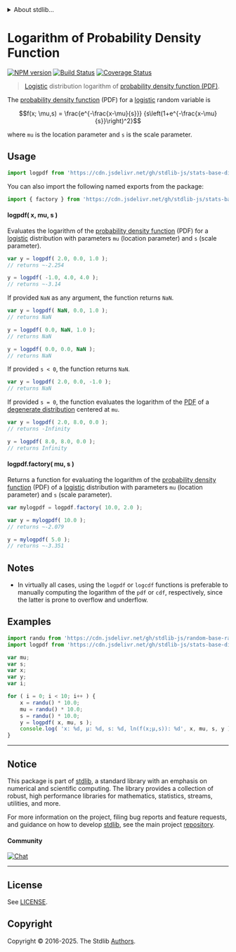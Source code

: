 <!--

@license Apache-2.0

Copyright (c) 2018 The Stdlib Authors.

Licensed under the Apache License, Version 2.0 (the "License");
you may not use this file except in compliance with the License.
You may obtain a copy of the License at

   http://www.apache.org/licenses/LICENSE-2.0

Unless required by applicable law or agreed to in writing, software
distributed under the License is distributed on an "AS IS" BASIS,
WITHOUT WARRANTIES OR CONDITIONS OF ANY KIND, either express or implied.
See the License for the specific language governing permissions and
limitations under the License.

-->


<details>
  <summary>
    About stdlib...
  </summary>
  <p>We believe in a future in which the web is a preferred environment for numerical computation. To help realize this future, we've built stdlib. stdlib is a standard library, with an emphasis on numerical and scientific computation, written in JavaScript (and C) for execution in browsers and in Node.js.</p>
  <p>The library is fully decomposable, being architected in such a way that you can swap out and mix and match APIs and functionality to cater to your exact preferences and use cases.</p>
  <p>When you use stdlib, you can be absolutely certain that you are using the most thorough, rigorous, well-written, studied, documented, tested, measured, and high-quality code out there.</p>
  <p>To join us in bringing numerical computing to the web, get started by checking us out on <a href="https://github.com/stdlib-js/stdlib">GitHub</a>, and please consider <a href="https://opencollective.com/stdlib">financially supporting stdlib</a>. We greatly appreciate your continued support!</p>
</details>

# Logarithm of Probability Density Function

[![NPM version][npm-image]][npm-url] [![Build Status][test-image]][test-url] [![Coverage Status][coverage-image]][coverage-url] <!-- [![dependencies][dependencies-image]][dependencies-url] -->

> [Logistic][logistic-distribution] distribution logarithm of [probability density function (PDF)][pdf].

<section class="intro">

The [probability density function][pdf] (PDF) for a [logistic][logistic-distribution] random variable is

<!-- <equation class="equation" label="eq:logistic_pdf" align="center" raw="f(x; \mu,s) = \frac{e^{-\frac{x-\mu}{s}}} {s\left(1+e^{-\frac{x-\mu}{s}}\right)^2}" alt="Probability density function (PDF) for a logistic distribution."> -->

```math
f(x; \mu,s) = \frac{e^{-\frac{x-\mu}{s}}} {s\left(1+e^{-\frac{x-\mu}{s}}\right)^2}
```

<!-- <div class="equation" align="center" data-raw-text="f(x; \mu,s) = \frac{e^{-\frac{x-\mu}{s}}} {s\left(1+e^{-\frac{x-\mu}{s}}\right)^2}" data-equation="eq:logistic_pdf">
    <img src="https://cdn.jsdelivr.net/gh/stdlib-js/stdlib@591cf9d5c3a0cd3c1ceec961e5c49d73a68374cb/lib/node_modules/@stdlib/stats/base/dists/logistic/logpdf/docs/img/equation_logistic_pdf.svg" alt="Probability density function (PDF) for a logistic distribution.">
    <br>
</div> -->

<!-- </equation> -->

where `mu` is the location parameter and `s` is the scale parameter.

</section>

<!-- /.intro -->



<section class="usage">

## Usage

```javascript
import logpdf from 'https://cdn.jsdelivr.net/gh/stdlib-js/stats-base-dists-logistic-logpdf@deno/mod.js';
```

You can also import the following named exports from the package:

```javascript
import { factory } from 'https://cdn.jsdelivr.net/gh/stdlib-js/stats-base-dists-logistic-logpdf@deno/mod.js';
```

#### logpdf( x, mu, s )

Evaluates the logarithm of the [probability density function][pdf] (PDF) for a [logistic][logistic-distribution] distribution with parameters `mu` (location parameter) and `s` (scale parameter).

```javascript
var y = logpdf( 2.0, 0.0, 1.0 );
// returns ~-2.254

y = logpdf( -1.0, 4.0, 4.0 );
// returns ~-3.14
```

If provided `NaN` as any argument, the function returns `NaN`.

```javascript
var y = logpdf( NaN, 0.0, 1.0 );
// returns NaN

y = logpdf( 0.0, NaN, 1.0 );
// returns NaN

y = logpdf( 0.0, 0.0, NaN );
// returns NaN
```

If provided `s < 0`, the function returns `NaN`.

```javascript
var y = logpdf( 2.0, 0.0, -1.0 );
// returns NaN
```

If provided `s = 0`, the function evaluates the logarithm of the [PDF][pdf] of a [degenerate distribution][degenerate-distribution] centered at `mu`.

```javascript
var y = logpdf( 2.0, 8.0, 0.0 );
// returns -Infinity

y = logpdf( 8.0, 8.0, 0.0 );
// returns Infinity
```

#### logpdf.factory( mu, s )

Returns a function for evaluating the logarithm of the [probability density function][pdf] (PDF) of a [logistic][logistic-distribution] distribution with parameters `mu` (location parameter) and `s` (scale parameter).

```javascript
var mylogpdf = logpdf.factory( 10.0, 2.0 );

var y = mylogpdf( 10.0 );
// returns ~-2.079

y = mylogpdf( 5.0 );
// returns ~-3.351
```

</section>

<!-- /.usage -->

<section class="notes">

## Notes

-   In virtually all cases, using the `logpdf` or `logcdf` functions is preferable to manually computing the logarithm of the `pdf` or `cdf`, respectively, since the latter is prone to overflow and underflow.

</section>

<!-- /.notes -->

<section class="examples">

## Examples

<!-- eslint no-undef: "error" -->

```javascript
import randu from 'https://cdn.jsdelivr.net/gh/stdlib-js/random-base-randu@deno/mod.js';
import logpdf from 'https://cdn.jsdelivr.net/gh/stdlib-js/stats-base-dists-logistic-logpdf@deno/mod.js';

var mu;
var s;
var x;
var y;
var i;

for ( i = 0; i < 10; i++ ) {
    x = randu() * 10.0;
    mu = randu() * 10.0;
    s = randu() * 10.0;
    y = logpdf( x, mu, s );
    console.log( 'x: %d, µ: %d, s: %d, ln(f(x;µ,s)): %d', x, mu, s, y );
}
```

</section>

<!-- /.examples -->

<!-- C interface documentation. -->



<!-- Section for related `stdlib` packages. Do not manually edit this section, as it is automatically populated. -->

<section class="related">

</section>

<!-- /.related -->

<!-- Section for all links. Make sure to keep an empty line after the `section` element and another before the `/section` close. -->


<section class="main-repo" >

* * *

## Notice

This package is part of [stdlib][stdlib], a standard library with an emphasis on numerical and scientific computing. The library provides a collection of robust, high performance libraries for mathematics, statistics, streams, utilities, and more.

For more information on the project, filing bug reports and feature requests, and guidance on how to develop [stdlib][stdlib], see the main project [repository][stdlib].

#### Community

[![Chat][chat-image]][chat-url]

---

## License

See [LICENSE][stdlib-license].


## Copyright

Copyright &copy; 2016-2025. The Stdlib [Authors][stdlib-authors].

</section>

<!-- /.stdlib -->

<!-- Section for all links. Make sure to keep an empty line after the `section` element and another before the `/section` close. -->

<section class="links">

[npm-image]: http://img.shields.io/npm/v/@stdlib/stats-base-dists-logistic-logpdf.svg
[npm-url]: https://npmjs.org/package/@stdlib/stats-base-dists-logistic-logpdf

[test-image]: https://github.com/stdlib-js/stats-base-dists-logistic-logpdf/actions/workflows/test.yml/badge.svg?branch=main
[test-url]: https://github.com/stdlib-js/stats-base-dists-logistic-logpdf/actions/workflows/test.yml?query=branch:main

[coverage-image]: https://img.shields.io/codecov/c/github/stdlib-js/stats-base-dists-logistic-logpdf/main.svg
[coverage-url]: https://codecov.io/github/stdlib-js/stats-base-dists-logistic-logpdf?branch=main

<!--

[dependencies-image]: https://img.shields.io/david/stdlib-js/stats-base-dists-logistic-logpdf.svg
[dependencies-url]: https://david-dm.org/stdlib-js/stats-base-dists-logistic-logpdf/main

-->

[chat-image]: https://img.shields.io/gitter/room/stdlib-js/stdlib.svg
[chat-url]: https://app.gitter.im/#/room/#stdlib-js_stdlib:gitter.im

[stdlib]: https://github.com/stdlib-js/stdlib

[stdlib-authors]: https://github.com/stdlib-js/stdlib/graphs/contributors

[umd]: https://github.com/umdjs/umd
[es-module]: https://developer.mozilla.org/en-US/docs/Web/JavaScript/Guide/Modules

[deno-url]: https://github.com/stdlib-js/stats-base-dists-logistic-logpdf/tree/deno
[deno-readme]: https://github.com/stdlib-js/stats-base-dists-logistic-logpdf/blob/deno/README.md
[umd-url]: https://github.com/stdlib-js/stats-base-dists-logistic-logpdf/tree/umd
[umd-readme]: https://github.com/stdlib-js/stats-base-dists-logistic-logpdf/blob/umd/README.md
[esm-url]: https://github.com/stdlib-js/stats-base-dists-logistic-logpdf/tree/esm
[esm-readme]: https://github.com/stdlib-js/stats-base-dists-logistic-logpdf/blob/esm/README.md
[branches-url]: https://github.com/stdlib-js/stats-base-dists-logistic-logpdf/blob/main/branches.md

[stdlib-license]: https://raw.githubusercontent.com/stdlib-js/stats-base-dists-logistic-logpdf/main/LICENSE

[logistic-distribution]: https://en.wikipedia.org/wiki/Logistic_distribution

[pdf]: https://en.wikipedia.org/wiki/Probability_density_function

[degenerate-distribution]: https://en.wikipedia.org/wiki/Degenerate_distribution

</section>

<!-- /.links -->
